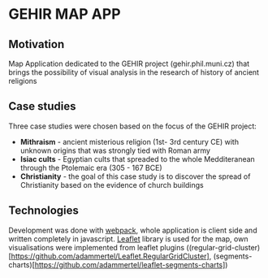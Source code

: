 # GEHIR MAP APP

## Motivation

Map Application dedicated to the GEHIR project (gehir.phil.muni.cz) that brings the possibility of visual analysis in the research of history of ancient religions

## Case studies

Three case studies were chosen based on the focus of the GEHIR project:

* **Mithraism** - ancient misterious religion (1st- 3rd century CE) with unknown origins that was strongly tied with Roman army
* **Isiac cults** - Egyptian cults that spreaded to the whole Medditeranean through the Ptolemaic era (305 - 167 BCE)
* **Christianity** - the goal of this case study is to discover the spread of Christianity based on the evidence of church buildings

## Technologies

Development was done with [webpack](https://webpack.js.org/), whole application is client side and written completely in javascript. [Leaflet](http://leafletjs.com/) library is used for the map, own visualisations were implemented from leaflet plugins ((regular-grid-cluster)[https://github.com/adammertel/Leaflet.RegularGridCluster], (segments-charts)[https://github.com/adammertel/leaflet-segments-charts])

